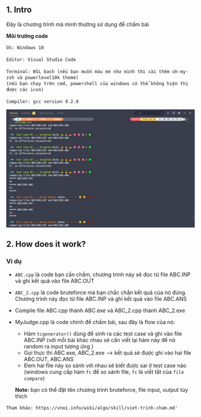 ## 1. Intro

Đây là chương trình mà mình thường sử dụng để chấm bài

**Môi trường code**

```
OS: Windows 10

Editor: Visual Studio Code

Terminal: WSL bash (nếu bạn muốn màu mè như mình thì cài thêm oh-my-zsh và powerlevel10k theme)
(nếu bạn chạy trên cmd, powershell của windows có thể không hiện thị được các icon)

Compiler: gcc version 9.2.0
```

![image info](./Screenshot.jpg)

## 2. How does it work?

### Ví dụ

- `ABC.cpp` là code bạn cần chấm, chương trình này sẽ đọc từ file ABC.INP và ghi kết quả vào file ABC.OUT

- `ABC_2.cpp` là code bruteforce mà bạn chắc chắn kết quả của nó đúng. Chương trình này đọc từ file ABC.INP và ghi kết quả vào file ABC.ANS

- Compile file ABC.cpp thành ABC.exe và ABC_2.cpp thành ABC_2.exe

- MyJudge.cpp là code chính để chấm bài, sau đây là flow của nó:
  - Hàm `tcgenerator()` dùng để sinh ra các test case và ghi vào file ABC.INP (với mỗi bài khác nhau sẽ cần viết lại hàm này để nó random ra input tương ứng )
  - Gọi thực thi ABC.exe, ABC_2.exe --> kết quả sẽ được ghi vào hai file ABC.OUT, ABC.ANS
  - Đem hai file này so sánh với nhau sẽ biết được sai ở test case nào (windows cung cấp hàm `fc` để so sánh file, `fc` là viết tắt của `file compare`)

  **Note:** bạn có thể đặt tên chương trình bruteforce, file input, output tùy thích

```
Tham khảo: https://vnoi.info/wiki/algo/skill/viet-trinh-cham.md'
```
